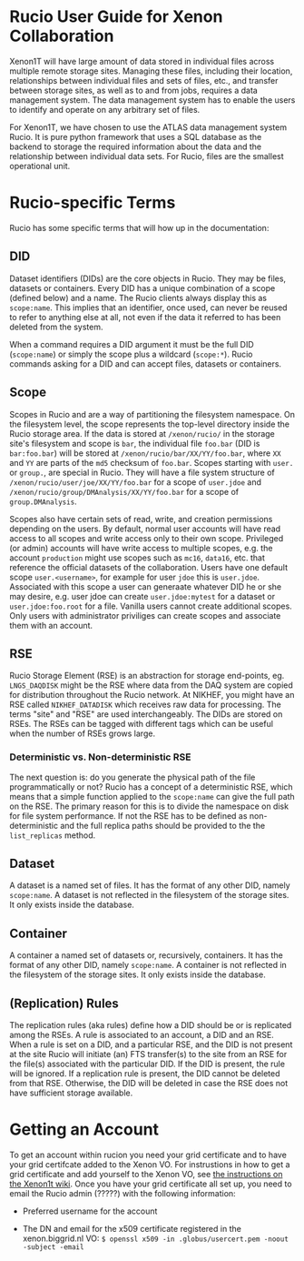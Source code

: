# Rucio User Guide for Xenon Collaboration

Xenon1T will have large amount of data stored in individual files across multiple remote storage sites. Managing these files, including their location, relationships between individual files and sets of files, etc., and transfer between storage sites, as well as to and from jobs, requires a data management system. The data management system has to enable the users to identify and operate on any arbitrary set of files. 

For Xenon1T, we have chosen to use the ATLAS data management system Rucio. It is pure python framework that uses a SQL database as the backend to storage the required information about the data and the relationship between individual data sets. For Rucio, files are the smallest operational unit.

# Rucio-specific Terms

Rucio has some specific terms that will how up in the documentation:

## DID

Dataset identifiers (DIDs) are the core objects in Rucio. They may be files, datasets or containers. Every DID has a unique combination of a scope (defined below) and a name. The Rucio clients always display this as `scope:name`. This implies that an identifier, once used, can never be reused to refer to anything else at all, not even if the data it referred to has been deleted from the system.

When a command requires a DID argument it must be the full DID (`scope:name`) or simply the scope plus a wildcard (`scope:*`). Rucio commands asking for a DID and can accept files, datasets or containers. 

## Scope

Scopes in Rucio and are a way of partitioning the filesystem namespace. On the filesystem level, the scope represents the top-level directory inside the Rucio storage area. If the data is stored at `/xenon/rucio/` in the storage site's filesystem and scope is `bar`, the individual file `foo.bar` (DID is `bar:foo.bar`) will be stored at `/xenon/rucio/bar/XX/YY/foo.bar`, where `XX` and `YY` are parts of the `md5` checksum of `foo.bar`. Scopes starting with `user.` or `group.`, are special in Rucio. They will have a file system structure of `/xenon/rucio/user/joe/XX/YY/foo.bar` for a scope of `user.jdoe` and `/xenon/rucio/group/DMAnalysis/XX/YY/foo.bar` for a scope of `group.DMAnalysis`.


Scopes also have certain sets of read, write, and creation permissions depending on the users. By default, normal user accounts will have read access to all scopes and write access only to their own scope. Privileged (or admin) accounts will have write access to multiple scopes, e.g. the account `production` might use scopes such as `mc16`, `data16`, etc. that reference the official datasets of the collaboration. Users have one default scope `user.<username>`, for example for user `jdoe` this is `user.jdoe`. Associated with this scope a user can generaate whatever DID he or she may desire, e.g. user jdoe can create `user.jdoe:mytest` for a dataset or `user.jdoe:foo.root` for a file. Vanilla users cannot create additional scopes. Only users with administrator priviliges can create scopes and associate them with an account. 

## RSE

Rucio Storage Element (RSE) is an abstraction for storage end-points, eg. `LNGS_DAQDISK` might be the RSE where data from the DAQ system are copied for distribution throughout the Rucio network. At NIKHEF, you might have an RSE called `NIKHEF_DATADISK` which receives raw data for processing.  The terms "site" and "RSE" are used interchangeably. The DIDs are stored on RSEs. The RSEs can be tagged with different tags which can be useful when the number of RSEs grows large.

### Deterministic vs. Non-deterministic RSE

The next question is: do you generate the physical path of the file programmatically or not? Rucio has a concept of a deterministic RSE, which means that a simple function applied to the `scope:name` can give the full path on the RSE.  The primary reason for this is to divide the namespace on disk for file system performance. If not the RSE has to be defined as non-deterministic and the full replica paths should be provided to the the `list_replicas` method.

## Dataset

A dataset is a named set of files. It has the format of any other DID, namely `scope:name`. A dataset is not reflected in the filesystem of the storage sites. It only exists inside the database.

## Container

A container a named set of datasets or, recursively, containers. It has the format of any other DID, namely `scope:name`. A container is not reflected in the filesystem of the storage sites. It only exists inside the database.

## (Replication) Rules 

The replication rules (aka rules) define how a DID should be or is replicated among the RSEs. A rule is associated to an account, a DID and an RSE. When a rule is set on a DID, and a particular RSE, and the DID is not present at the site Rucio will initiate (an) FTS transfer(s) to the site from an RSE for the file(s) associated with the particular DID. If the DID is present, the rule will be ignored. If a replication rule is present, the DID cannot be deleted from that RSE. Otherwise, the DID will be deleted in case the RSE does not have sufficient storage available. 

# Getting an Account

To get an account within rucion you need your grid certificate and to have your grid certifcate added to the Xenon VO. For instrustions in how to get a grid certificate and add yourself to the Xenon VO, see [the instructions on the Xenon1t wiki](https://xecluster.lngs.infn.it/dokuwiki/doku.php?id=xenon:xenon1t:sim:grid). Once you have your grid certificate all set up, you need to email the Rucio admin (?????) with the following information:

* Preferred username for the account

* The DN and email for the x509 certificate registered in the xenon.biggrid.nl VO: `$ openssl x509 -in .globus/usercert.pem -noout -subject -email`

